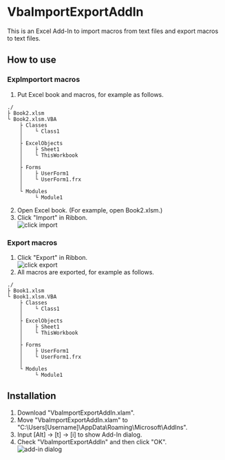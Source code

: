 # VbaImportExportAddIn
This is an Excel Add-In to import macros from text files and export macros to text files.

## How to use

### ExpImportort macros
1. Put Excel book and macros, for example as follows.
```
./
├ Book2.xlsm
└ Book2.xlsm.VBA
    ├ Classes
    │    └ Class1
    │
    ├ ExcelObjects
    │    ├ Sheet1
    │    └ ThisWorkbook
    │
    ├ Forms
    │    ├ UserForm1
    │    └ UserForm1.frx
    │
    └ Modules
         └ Module1
```
2. Open Excel book. (For example, open Book2.xlsm.)
3. Click "Import" in Ribbon.  
 ![click import](https://github.com/minoru-nagasawa/DeleteHiddenObjectAddin/blob/master/import.png) 

### Export macros
1. Click "Export" in Ribbon.  
 ![click export](https://github.com/minoru-nagasawa/VbaImportExportAddIn/blob/master/export.png) 
2. All macros are exported, for example as follows.
```
./
├ Book1.xlsm
└ Book1.xlsm.VBA
    ├ Classes
    │    └ Class1
    │
    ├ ExcelObjects
    │    ├ Sheet1
    │    └ ThisWorkbook
    │
    ├ Forms
    │    ├ UserForm1
    │    └ UserForm1.frx
    │
    └ Modules
         └ Module1
```

## Installation
1. Download "VbaImportExportAddIn.xlam".
2. Move "VbaImportExportAddIn.xlam" to "C:\Users\[Username]\AppData\Roaming\Microsoft\AddIns".
3. Input [Alt] -> [t] -> [i] to show Add-In dialog.
4. Check "VbaImportExportAddIn" and then click "OK".  
 ![add-in dialog](https://github.com/minoru-nagasawa/VbaImportExportAddIn/blob/master/select-add-in.png)

